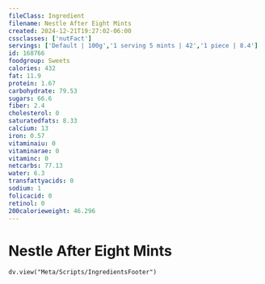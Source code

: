 ```yaml
---
fileClass: Ingredient
filename: Nestle After Eight Mints
created: 2024-12-21T19:27:02-06:00
cssclasses: ['nutFact']
servings: ['Default | 100g','1 serving 5 mints | 42','1 piece | 8.4']
id: 168766
foodgroup: Sweets
calories: 432
fat: 11.9
protein: 1.67
carbohydrate: 79.53
sugars: 66.6
fiber: 2.4
cholesterol: 0
saturatedfats: 8.33
calcium: 13
iron: 0.57
vitaminaiu: 0
vitaminarae: 0
vitaminc: 0
netcarbs: 77.13
water: 6.3
transfattyacids: 0
sodium: 1
folicacid: 0
retinol: 0
200calorieweight: 46.296
---
```


# Nestle After Eight Mints

```dataviewjs
dv.view("Meta/Scripts/IngredientsFooter")
```